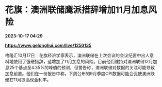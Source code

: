 # 花旗：澳洲联储鹰派措辞增加11月加息风险

**2023-10-17 04:29**

**https://www.gelonghui.com/live/1250135**

格隆汇10月17日｜花旗经济学家表示，澳洲联储在上次会议的会议纪要中出人意料地使用了强硬措辞，这增加了11月加息的风险。目前他们维持对澳洲联储12月加息25个基点至4.35%的峰值的预测，但警告称，澳洲联储对数据的关注可能导致加息前置。他们在一份报告中称，下周公布的9月季度CPI数据可能会促使澳洲联储在11月提高现金利率。